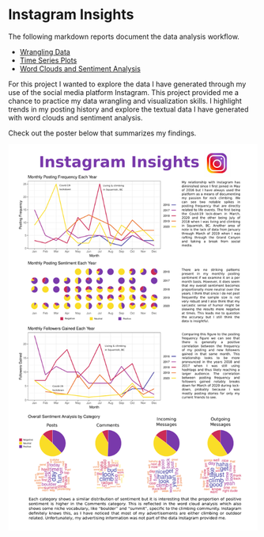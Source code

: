 # Instagram Insights

The following markdown reports document the data analysis workflow.

- [Wrangling Data](wrangling-data.md)
- [Time Series Plots](time-series-plots.md)
- [Word Clouds and Sentiment Analysis](sentiment-analysis.md)

For this project I wanted to explore the data I have generated through my use of the social media platform Instagram. This project provided me a chance to practice my data wrangling and visualization skills. I highlight trends in my posting history and explore the textual data I have generated with word clouds and sentiment analysis.

Check out the poster below that summarizes my findings.

![Finsihed Poster](Poster/InstagramInsights-TylerHill-Final.png)